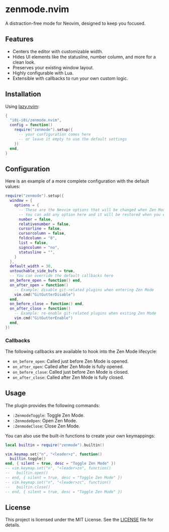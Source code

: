 # zenmode.nvim

A distraction-free mode for Neovim, designed to keep you focused.

## Features

- Centers the editor with customizable width.
- Hides UI elements like the statusline, number column, and more for a clean look.
- Preserves your existing window layout.
- Highly configurable with Lua.
- Extensible with callbacks to run your own custom logic.

## Installation

Using [lazy.nvim](https://github.com/folke/lazy.nvim):

```lua
{
  "i0i-i0i/zenmode.nvim",
  config = function()
    require("zenmode").setup({
      -- your configuration comes here
      -- or leave it empty to use the default settings
    })
  end,
}
```

## Configuration

Here is an example of a more complete configuration with the default values:

```lua
require("zenmode").setup({
  window = {
    options = {
      -- These are the Neovim options that will be changed when Zen Mode is toggled.
      -- You can add any option here and it will be restored when you exit Zen Mode.
      number = false,
      relativenumber = false,
      cursorline = false,
      cursorcolumn = false,
      foldcolumn = "0",
      list = false,
      signcolumn = "no",
      statusline = "",
    }
  },
  default_width = 30,
  untouchable_side_bufs = true,
  -- You can override the default callbacks here
  on_before_open = function() end,
  on_after_open = function()
    -- Example: disable git-related plugins when entering Zen Mode
    vim.cmd("GitGutterDisable")
  end,
  on_before_close = function() end,
  on_after_close = function()
    -- Example: re-enable git-related plugins when exiting Zen Mode
    vim.cmd("GitGutterEnable")
  end,
})
```

### Callbacks

The following callbacks are available to hook into the Zen Mode lifecycle:

- `on_before_open`: Called just before Zen Mode is opened.
- `on_after_open`: Called after Zen Mode is fully opened.
- `on_before_close`: Called just before Zen Mode is closed.
- `on_after_close`: Called after Zen Mode is fully closed.

## Usage

The plugin provides the following commands:

- `:ZenmodeToggle`: Toggle Zen Mode.
- `:ZenmodeOpen`: Open Zen Mode.
- `:ZenmodeClose`: Close Zen Mode.

You can also use the built-in functions to create your own keymappings:

```lua
local builtin = require("zenmode").builtin()

vim.keymap.set("n", "<leader>z", function()
  builtin.toggle()
end, { silent = true, desc = "Toggle Zen Mode" })
-- vim.keymap.set("n", "<leader>zo", function()
--   builtin.open()
-- end, { silent = true, desc = "Toggle Zen Mode" })
-- vim.keymap.set("n", "<leader>zc", function()
--   builtin.close()
-- end, { silent = true, desc = "Toggle Zen Mode" })
```

## License

This project is licensed under the MIT License. See the [LICENSE](LICENSE) file for details.
